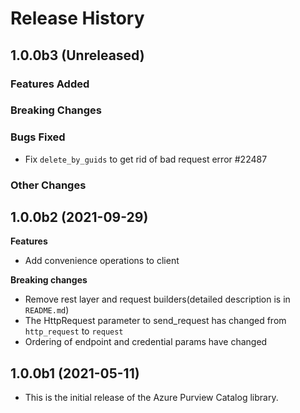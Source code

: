 # Release History

## 1.0.0b3 (Unreleased)

### Features Added

### Breaking Changes

### Bugs Fixed

- Fix `delete_by_guids` to get rid of bad request error #22487

### Other Changes

## 1.0.0b2 (2021-09-29)

**Features**

  - Add convenience operations to client

**Breaking changes**

  - Remove rest layer and request builders(detailed description is in `README.md`)
  - The HttpRequest parameter to send_request has changed from `http_request` to `request`
  - Ordering of endpoint and credential params have changed


## 1.0.0b1 (2021-05-11)

- This is the initial release of the Azure Purview Catalog library.
